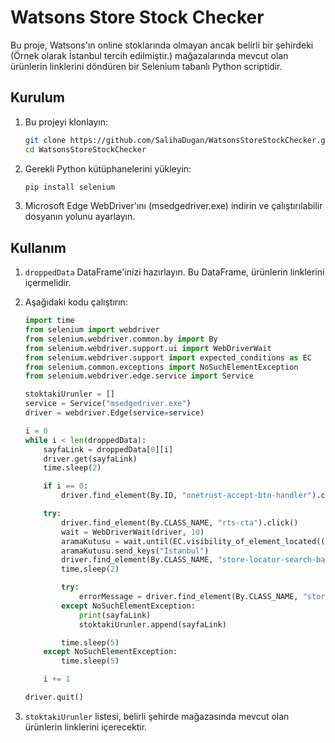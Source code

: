 # Watsons Store Stock Checker

Bu proje, Watsons'ın online stoklarında olmayan ancak belirli bir şehirdeki (Örnek olarak İstanbul tercih edilmiştir.) mağazalarında mevcut olan ürünlerin linklerini döndüren bir Selenium tabanlı Python scriptidir.

## Kurulum

1. Bu projeyi klonlayın:
    ```sh
    git clone https://github.com/SalihaDugan/WatsonsStoreStockChecker.git
    cd WatsonsStoreStockChecker
    ```

2. Gerekli Python kütüphanelerini yükleyin:
    ```sh
    pip install selenium
    ```

3. Microsoft Edge WebDriver'ını (msedgedriver.exe) indirin ve çalıştırılabilir dosyanın yolunu ayarlayın.

## Kullanım

1. `droppedData` DataFrame'inizi hazırlayın. Bu DataFrame, ürünlerin linklerini içermelidir.

2. Aşağıdaki kodu çalıştırın:
    ```python
    import time
    from selenium import webdriver
    from selenium.webdriver.common.by import By
    from selenium.webdriver.support.ui import WebDriverWait
    from selenium.webdriver.support import expected_conditions as EC
    from selenium.common.exceptions import NoSuchElementException
    from selenium.webdriver.edge.service import Service

    stoktakiUrunler = []
    service = Service("msedgedriver.exe")
    driver = webdriver.Edge(service=service)

    i = 0
    while i < len(droppedData):
        sayfaLink = droppedData[0][i]
        driver.get(sayfaLink)
        time.sleep(2)

        if i == 0:
            driver.find_element(By.ID, "onetrust-accept-btn-handler").click()

        try:
            driver.find_element(By.CLASS_NAME, "rts-cta").click()
            wait = WebDriverWait(driver, 10)
            aramaKutusu = wait.until(EC.visibility_of_element_located((By.ID, "search")))
            aramaKutusu.send_keys("İstanbul")
            driver.find_element(By.CLASS_NAME, "store-locator-search-bar__submit").click()
            time.sleep(2)

            try:
                errorMessage = driver.find_element(By.CLASS_NAME, "store-locator-search-bar__error").text
            except NoSuchElementException:
                print(sayfaLink)
                stoktakiUrunler.append(sayfaLink)

            time.sleep(5)
        except NoSuchElementException:
            time.sleep(5)

        i += 1

    driver.quit()
    ```

3. `stoktakiUrunler` listesi, belirli şehirde mağazasında mevcut olan ürünlerin linklerini içerecektir.
